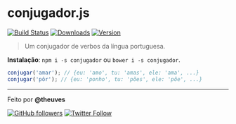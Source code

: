 #  conjugador.js

[![Build Status](https://travis-ci.org/theuves/conjugador.svg?branch=master)](https://travis-ci.org/theuves/conjugador)
[![Downloads](https://img.shields.io/npm/dm/conjugador.svg)]()
[![Version](https://img.shields.io/badge/version-0.0.2-blue.svg)](https://github.com/theuves/conjugador/tree/0.0.2)

> Um conjugador de verbos da língua portuguesa.

**Instalação**: `npm i -s conjugador` ou `bower i -s conjugador`.

```js
conjugar('amar'); // {eu: 'amo', tu: 'amas', ele: 'ama', ...}
conjugar('pôr'); // {eu: 'ponho', tu: 'pões', ele: 'põe', ...}
```

***

Feito por **@theuves**

[![GitHub followers](https://img.shields.io/github/followers/theuves.svg?style=social&label=Follow)](https://github.com/theuves)
[![Twitter Follow](https://img.shields.io/twitter/follow/theuves.svg?style=social&label=Follow)](https://twitter.com/theuves)
